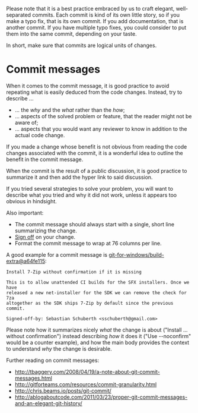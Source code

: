 Please note that it is a best practice embraced by us to craft elegant, well-separated commits. Each commit is kind of its own little story, so if you make a typo fix, that is its own commit. If you add documentation, that is another commit. If you have multiple typo fixes, you could consider to put them into the same commit, depending on your taste.

In short, make sure that commits are logical units of changes.

# Commit messages

When it comes to the commit message, it is good practice to avoid repeating what is easily deduced from the code changes. Instead, try to describe ...
- ... the *why* and the *what* rather than the *how*;
- ... aspects of the solved problem or feature, that the reader might not be aware of;
- ... aspects that you would want any reviewer to know in addition to the actual code change.

If you made a change whose benefit is not obvious from reading the code changes associated with the commit, it is a wonderful idea to outline the benefit in the commit message.

When the commit is the result of a public discussion, it is good practice to summarize it and then add the hyper link to said discussion.

If you tried several strategies to solve your problem, you will want to describe what you tried and why it did not work, unless it appears too obvious in hindsight.

Also important:
- The commit message should always start with a single, short line summarizing the change.
- [Sign off](https://github.com/git/git/blob/v2.5.0/Documentation/SubmittingPatches#L234-L286) on your change.
- Format the commit message to wrap at 76 columns per line.

A good example for a commit message is [git-for-windows/build-extra@a64fe115](github.com/git-for-windows/build-extra/commit/a64fe115d901cab775c881bd1624218ac28de4d4):

```
Install 7-Zip without confirmation if it is missing
    
This is to allow unattended CI builds for the SFX installers. Once we have
released a new net-installer for the SDK we can remove the check for 7za
altogether as the SDK ships 7-Zip by default since the previous commit.

Signed-off-by: Sebastian Schuberth <sschuberth@gmail.com>
```

Please note how it summarizes nicely *what* the change is about ("Install ... without confirmation") instead describing *how* it does it ("Use --noconfirm" would be a counter example), and how the main body provides the context to understand *why* the change is desirable.

Further reading on commit messages:

- http://tbaggery.com/2008/04/19/a-note-about-git-commit-messages.html
- http://gitforteams.com/resources/commit-granularity.html
- http://chris.beams.io/posts/git-commit/
- http://ablogaboutcode.com/2011/03/23/proper-git-commit-messages-and-an-elegant-git-history/
